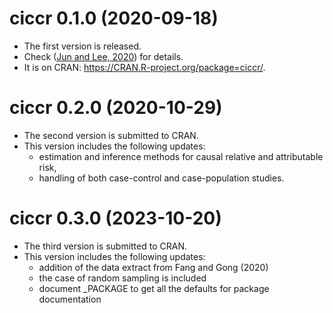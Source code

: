 # ciccr 0.1.0 (2020-09-18)
* The first version is released.
* Check ([Jun and Lee, 2020](https://arxiv.org/abs/2004.08318)) for details.
* It is on CRAN: https://CRAN.R-project.org/package=ciccr/.

# ciccr 0.2.0 (2020-10-29)
* The second version is submitted to CRAN.
* This version includes the following updates:
  * estimation and inference methods for causal relative and attributable risk, 
  * handling of both case-control and case-population studies.

# ciccr 0.3.0 (2023-10-20)
* The third version is submitted to CRAN.
* This version includes the following updates:
  * addition of the data extract from Fang and Gong (2020)
  * the case of random sampling is included 
  * document _PACKAGE to get all the defaults for package documentation 
